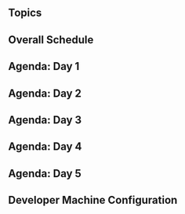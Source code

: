 ## Topics


## Overall Schedule

## Agenda: Day 1
## Agenda: Day 2
## Agenda: Day 3
## Agenda: Day 4
## Agenda: Day 5
## Developer Machine Configuration
